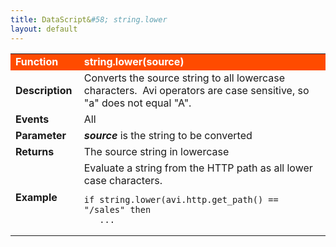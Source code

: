 ```yaml
---
title: DataScript&#58; string.lower
layout: default
---
```

<table class="table table-hover"> 
 <tbody> 
  <tr bgcolor="ff4b00"> 
   <td width="100"> <font size="3" color="white"><strong>Function</strong></font> </td> 
   <td width="600"><font color="white"><b>string.lower(source)</b></font></td> 
  </tr> 
  <tr> 
   <td width="100"> <font size="3"><strong>Description</strong></font> </td> 
   <td width="600">Converts the source string to all lowercase characters. &nbsp;Avi operators are case sensitive, so "a" does not equal "A".</td> 
  </tr> 
  <tr> 
   <td width="100"> <font size="3"><strong>Events</strong></font> </td> 
   <td width="600">All</td> 
  </tr> 
  <tr> 
   <td width="100"> <font size="3"><strong>Parameter</strong></font> </td> 
   <td width="600"><strong><em>source</em> </strong>is the string to be&nbsp;converted</td> 
  </tr> 
  <tr> 
   <td width="100"> <font size="3"><strong>Returns</strong></font> </td> 
   <td width="600">The source string in lowercase</td> 
  </tr> 
  <tr> 
   <td width="100"> <font size="3"><strong>Example</strong></font> </td> 
   <td width="600">Evaluate a string from the HTTP path as all lower case characters.<br> 
    <!-- Crayon Syntax Highlighter v2.7.1 --> <pre><code class="language-lua">if string.lower(avi.http.get_path() == "/sales" then
   ...</code></pre> 
    <!-- [Format Time: 0.0014 seconds] --> </td> 
  </tr> 
 </tbody> 
</table>